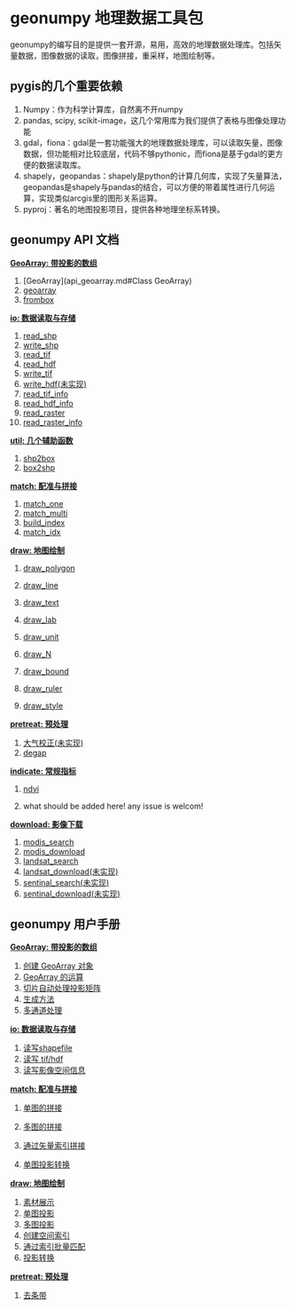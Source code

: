 # geonumpy 地理数据工具包

geonumpy的编写目的是提供一套开源，易用，高效的地理数据处理库。包括矢量数据，图像数据的读取，图像拼接，重采样，地图绘制等。



## pygis的几个重要依赖

1. Numpy：作为科学计算库，自然离不开numpy
2. pandas, scipy, scikit-image，这几个常用库为我们提供了表格与图像处理功能
3. gdal，fiona：gdal是一套功能强大的地理数据处理库，可以读取矢量，图像数据，但功能相对比较底层，代码不够pythonic，而fiona是基于gdal的更方便的数据读取库。
4. shapely，geopandas：shapely是python的计算几何库，实现了矢量算法，geopandas是shapely与pandas的结合，可以方便的带着属性进行几何运算，实现类似arcgis里的图形关系运算。
5. pyproj：著名的地图投影项目，提供各种地理坐标系转换。



## geonumpy API 文档

**[GeoArray: 带投影的数组](api_geoarray.md)**

1. [GeoArray](api_geoarray.md#Class GeoArray)
2. [geoarray](api_geoarray.md#geoarray)
3. [frombox](api_geoarray.md#frombox)

**[io: 数据读取与存储](api_io.md)**

1. [read_shp](api_io.md#read_shp)
2. [write_shp](api_io.md#write_shp)
3. [read_tif ](api_io.md#read_tif)
4. [read_hdf](api_io.md#read_hdf)
5. [write_tif](api_io.md#write_tif)
6. [write_hdf(未实现)](api_io.md#write_hdf)
7. [read_tif_info ](api_io.md#read_tif_info)
8. [read_hdf_info](api_io.md#read_hdf_info)
9. [read_raster](api_io.md#read_raster)
10. [read_raster_info](api_io.md#read_raster_info)

**[util: 几个辅助函数](api_util.md)**

1. [shp2box](api_util.md#shp2box)
2. [box2shp](api_util.md#box2shp)

**[match: 配准与拼接](api_match.md)**

1. [match_one](api_match.md#match_one)
2. [match_multi](api_match.md#match_multi)
3. [build_index](api_match.md#build_index)
4. [match_idx](api_match.md#match_idx)

**[draw: 地图绘制](api_draw.md)**

1. [draw_polygon](api_draw.md#draw_polygon)

2. [draw_line](api_draw.md#draw_line)

3. [draw_text](api_draw.md#draw_text)

4. [draw_lab](api_draw.md#draw_lab)

5. [draw_unit](api_draw.md#draw_unit)

6. [draw_N](api_draw.md#draw_N)

7. [draw_bound](api_draw.md#draw_bound)

8. [draw_ruler](api_draw.md#draw_ruler)

9. [draw_style](api_draw.md#draw_style)

**[pretreat: 预处理](pretreat.md)**

1. [大气校正(未实现)](pretreat.md)
2. [degap](pretreat.md#degap)

**[indicate: 常规指标](indicate.md)**

1. [ndvi](indicate.md#ndvi)

2. what should be added here! any issue is welcom!


**[download: 影像下载](api_download.md)**

1. [modis_search](api_download.md#modis_search)
2. [modis_download](api_download.md#modis_download)
3. [landsat_search](lapi_download.md#landsat_search)
4. [landsat_download(未实现)](api_download.md#landsat_download)
5. [sentinal_search(未实现)](lapi_download.md)
6. [sentinal_download(未实现)](api_download.md)



## geonumpy 用户手册

**[GeoArray: 带投影的数组](dem_geoarray.md)**

1. [创建 GeoArray 对象](dem_geoarray.md#创建-GeoArray-对象)
2. [GeoArray 的运算](dem_geoarray.md#GeoArray-的运算)
3. [切片自动处理投影矩阵](dem_geoarray.md#GeoArray-的切片)
4. [生成方法](dem_geoarray.md#获取-box-及从-box-创建)
5. [多通道处理](dem_geoarray.md#多通道处理)

**[io: 数据读取与存储](dem_io.md)**

1. [读写shapefile](dem_io.md#读写shapefile)
2. [读写 tif/hdf](dem_io.md#读写-tif/hdf)
3. [读写影像空间信息](dem_io.md#读写影像空间信息)

**[match: 配准与拼接](doc/workflow.md)**

1. [单图的拼接]()

2. [多图的拼接]()

3. [通过矢量索引拼接]()

4. [单图投影转换]()

**[draw: 地图绘制](dem_match.md)**

1. [素材展示](dem_match.md#素材展示)
2. [单图投影](dem_match.md#单图投影)
3. [多图投影](dem_match.md#多图投影)
4. [创建空间索引](dem_match.md#创建空间索引)
5. [通过索引批量匹配](dem_match.md#通过索引批量匹配)
6. [投影转换](dem_match.md#单图投影转换)

**[pretreat: 预处理](dem_pretreat.md)**

1. [去条带](dem_pretreat.md#去条带)



